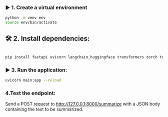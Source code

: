


### ▶️ 1. Create a virtual environment

```bash
python -m venv env
source env/bin/activate 

```

## 🛠️ 2. Install dependencies:

```bash

pip install fastapi uvicorn langchain_huggingface transformers torch torchvision torchaudio 

```

### ▶️ 3. Run the application:

```bash
uvicorn main:app --reload

```

###  4.Test the endpoint:

Send a POST request to http://127.0.0.1:8000/summarize with a JSON body containing the text to be summarized.